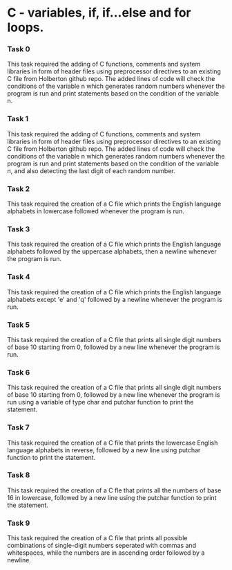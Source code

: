 <h1>C - variables, if, if...else and for loops.</h1>

<h3>Task 0</h3>
This task required the adding of C functions, comments and system libraries in form of header files using preprocessor directives to an existing C file from Holberton github repo. The added lines of code will check the conditions of the variable n which generates random numbers whenever the program is run and print statements based on the condition of the variable n.
<h3>Task 1</h3>
This task required the adding of C functions, comments and system libraries in form of header files using preprocessor directives to an existing C file from Holberton github repo. The added lines of code will check the conditions of the variable n which generates random numbers whenever the program is run and print statements based on the condition of the variable n, and also detecting the last digit of each random number.
<h3>Task 2</h3>
This task required the creation of a C file which prints the English language alphabets in lowercase followed whenever the program is run.
<h3>Task 3</h3>
This task required the creation of a C file which prints the English language alphabets followed by the uppercase alphabets, then a newline whenever the program is run.
<h3>Task 4</h3>
This task required the creation of a C file which prints the English language alphabets except 'e' and 'q' followed by a newline whenever the program is run.
<h3>Task 5</h3>
This task required the creation of a C file that prints all single digit numbers of base 10 starting from 0, followed by a new line whenever the program is run.
<h3>Task 6</h3>
This task required the creation of a C file that prints all single digit numbers of base 10 starting from 0, followed by a new line whenever the program is run using a variable of type char and putchar function to print the statement.
<h3>Task 7</h3>
This task required the creation of a C file that prints the lowercase English language alphabets in reverse, followed by a new line using putchar function to print the statement.
<h3>Task 8</h3>
This task required the creation of a C fle that prints all the numbers of base 16 in lowercase, followed by a new line using the putchar function to print the statement.
<h3>Task 9</h3>
This task required the creation of a C file that prints all possible combinations of single-digit numbers seperated with commas and whitespaces, while the numbers are in ascending order followed by a newline.
